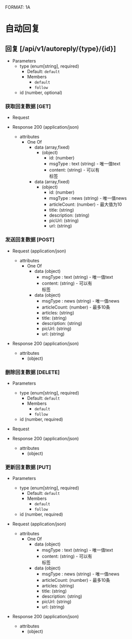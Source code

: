 FORMAT: 1A

# 自动回复

## 回复 [/api/v1/autoreply/{type}/{id}]
+ Parameters
    + type (enum[string], required)
        + Default: `default`
        + Members
            + `default`
            + `follow`
    + id  (number, optional)

### 获取回复数据 [GET]

+ Request

+ Response 200 (application/json)
    + attributes
        - One Of
            - data (array,fixed)
                - (object)
                    + id: (number)
                    + msgType : text (string) - 唯一值text
                    + content: (string) - 可以有<br>标签
            - data (array,fixed)
                - (object)
                    - id: (number)
                    - msgType : news (string) - 唯一值news
                    - articleCount: (number) - 最大值为10
                    - title:  (string)
                    - description:  (string)
                    - picUrl:  (string)
                    - url:  (string)

### 发送回复数据 [POST]

+ Request (application/json)
    + attributes
        - One Of
            - data (object)
                + msgType : text (string) - 唯一值text
                + content: (string) - 可以有<br>标签
            - data (object)
                + msgType : news (string) - 唯一值news
                + articleCount: (number) - 最多10条
                + articles:  (string)
                + title:  (string)
                + description:  (string)
                + picUrl:  (string)
                + url:  (string)

+ Response 200 (application/json)
   + attributes
       - (object)


### 删除回复数据 [DELETE]
+ Parameters
    + type (enum[string], required)
        + Default: `default`
        + Members
            + `default`
            + `follow`
    + id  (number, required)

+ Request

+ Response 200 (application/json)
    + attributes
        - (object)

### 更新回复数据 [PUT]
+ Parameters
    + type (enum[string], required)
        + Default: `default`
        + Members
            + `default`
            + `follow`
    + id  (number, required)

+ Request (application/json)
    + attributes
        - One Of
            - data (object)
                + msgType : text (string) - 唯一值text
                + content: (string) - 可以有<br>标签
            - data (object)
                + msgType : news (string) - 唯一值news
                + articleCount: (number) - 最多10条
                + articles:  (string)
                + title:  (string)
                + description:  (string)
                + picUrl:  (string)
                + url:  (string)

+ Response 200 (application/json)
    + attributes
        - (object)

